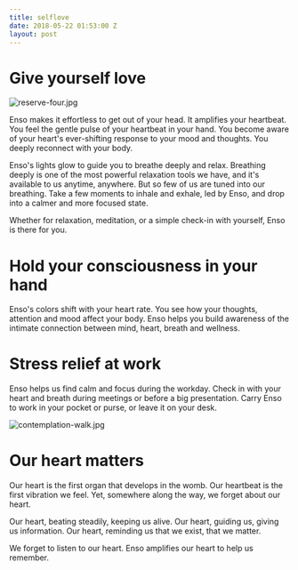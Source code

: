 ```yaml
---
title: selflove
date: 2018-05-22 01:53:00 Z
layout: post
---
```


# Give yourself love
![reserve-four.jpg](/uploads/reserve-four.jpg)

Enso makes it effortless to get out of your head. It amplifies your heartbeat. You feel the gentle pulse of your heartbeat in your hand. You become aware of your heart's ever-shifting response to your mood and thoughts. You deeply reconnect with your body. 

Enso's lights glow to guide you to breathe deeply and relax. Breathing deeply is one of the most powerful relaxation tools we have, and it's available to us anytime, anywhere. But so few of us are tuned into our breathing. Take a few moments to inhale and exhale, led by Enso, and drop into a calmer and more focused state.

Whether for relaxation, meditation, or a simple check-in with yourself, Enso is there for you. 

# Hold your consciousness in your hand

Enso's colors shift with your heart rate. You see how your thoughts, attention and mood affect your body. Enso helps you build awareness of the intimate connection between mind, heart, breath and wellness. 

# Stress relief at work 

Enso helps us find calm and focus during the workday. Check in with your heart and breath during meetings or before a big presentation. Carry Enso to work in your pocket or purse, or leave it on your desk. 

![contemplation-walk.jpg](/uploads/contemplation-walk.jpg)

# Our heart matters 

Our heart is the first organ that develops in the womb. Our heartbeat is the first vibration we feel. Yet, somewhere along the way, we forget about our heart. 

Our heart, beating steadily, keeping us alive. Our heart, guiding us, giving us information. Our heart, reminding us that we exist, that we matter.

We forget to listen to our heart. Enso amplifies our heart to help us remember. 
